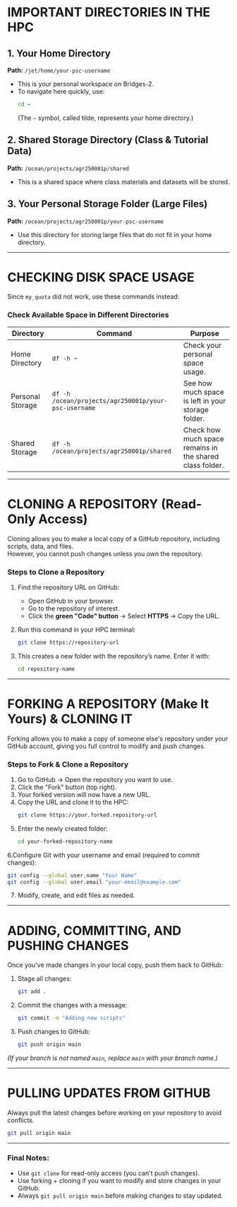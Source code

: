 # IMPORTANT DIRECTORIES IN THE HPC

## 1. Your Home Directory
**Path:** `/jet/home/your-psc-username`
- This is your personal workspace on Bridges-2.
- To navigate here quickly, use:
  ```bash
  cd ~
  ```
  (The `~` symbol, called tilde, represents your home directory.)

## 2. Shared Storage Directory (Class & Tutorial Data)
**Path:** `/ocean/projects/agr250001p/shared`
- This is a shared space where class materials and datasets will be stored.

## 3. Your Personal Storage Folder (Large Files)
**Path:** `/ocean/projects/agr250001p/your-psc-username`
- Use this directory for storing large files that do not fit in your home directory.

---

# CHECKING DISK SPACE USAGE
Since `my_quota` did not work, use these commands instead:

### Check Available Space in Different Directories
| **Directory**          | **Command**                                      | **Purpose** |
|------------------------|--------------------------------------------------|------------|
| Home Directory         | `df -h ~`                                        | Check your personal space usage. |
| Personal Storage       | `df -h /ocean/projects/agr250001p/your-psc-username` | See how much space is left in your storage folder. |
| Shared Storage         | `df -h /ocean/projects/agr250001p/shared`        | Check how much space remains in the shared class folder. |

---

# CLONING A REPOSITORY (Read-Only Access)
Cloning allows you to make a local copy of a GitHub repository, including scripts, data, and files.  
However, you cannot push changes unless you own the repository.

### Steps to Clone a Repository
1. Find the repository URL on GitHub:
   - Open GitHub in your browser.
   - Go to the repository of interest.
   - Click the **green "Code" button** → Select **HTTPS** → Copy the URL.

2. Run this command in your HPC terminal:
   ```bash
   git clone https://repository-url
   ```
3. This creates a new folder with the repository’s name. Enter it with:
   ```bash
   cd repository-name
   ```

---

# FORKING A REPOSITORY (Make It Yours) & CLONING IT
Forking allows you to make a copy of someone else's repository under your GitHub account, giving you full control to modify and push changes.

### Steps to Fork & Clone a Repository
1. Go to GitHub → Open the repository you want to use.
2. Click the "Fork" button (top right).
3. Your forked version will now have a new URL.
4. Copy the URL and clone it to the HPC:
   ```bash
   git clone https://your.forked.repository-url
   ```
5. Enter the newly created folder:
   ```bash
   cd your-forked-repository-name
   ```
6.Configure Git with your username and email (required to commit changes):
  ```bash
  git config --global user.name "Your Name"
  git config --global user.email "your-email@example.com"
   ```
7. Modify, create, and edit files as needed.

---

# ADDING, COMMITTING, AND PUSHING CHANGES
Once you've made changes in your local copy, push them back to GitHub:

1. Stage all changes:
   ```bash
   git add .
   ```
2. Commit the changes with a message:
   ```bash
   git commit -m "Adding new scripts"
   ```
3. Push changes to GitHub:
   ```bash
   git push origin main
   ```
*(If your branch is not named `main`, replace `main` with your branch name.)*

---

# PULLING UPDATES FROM GITHUB
Always pull the latest changes before working on your repository to avoid conflicts.  
```bash
git pull origin main
```

---

### Final Notes:
- Use `git clone` for read-only access (you can't push changes).
- Use forking + cloning if you want to modify and store changes in your GitHub.
- Always `git pull origin main` before making changes to stay updated.
